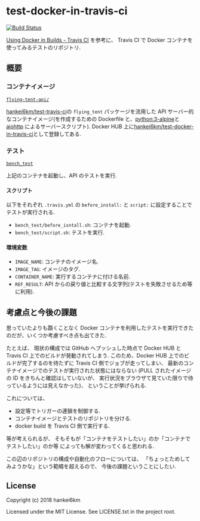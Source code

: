 # test-docker-in-travis-ci

[![Build Status](https://travis-ci.org/hankei6km/test-docker-in-travis-ci.svg?branch=master)](https://travis-ci.org/hankei6km/test-docker-in-travis-ci)

[Using Docker in Builds - Travis CI](https://docs.travis-ci.com/user/docker/)
を参考に、
Travis CI で Docker コンテナを使ってみるテストのリポジトリ.


## 概要

### コンテナイメージ

[`flying-tent-api/`](https://github.com/hankei6km/test-docker-in-travis-ci/tree/master/flying-tent-api)

[hankei6km/test-travis-ci](https://github.com/hankei6km/test-travis-ci)の `flying_tent` パッケージを流用した API サーバー的なコンテナイメージ(を作成するための Dockerfile と、[python:3-alpine](https://hub.docker.com/_/python/)と[aiohttp](https://aiohttp.readthedocs.io/en/stable/) によるサーバースクリプト).
Docker HUB 上に[hankei6km/test-docker-in-travis-ci](https://hub.docker.com/r/hankei6km/test-docker-in-travis-ci/)として登録してある.

### テスト

[`bench_test`](https://github.com/hankei6km/test-docker-in-travis-ci/tree/master/bench_test)

上記のコンテナを起動し、API のテストを実行.

#### スクリプト

以下をそれぞれ
`.travis.yml` の `before_install:` と `script:` に設定することでテストが実行される.

* `bench_test/before_isntall.sh`: コンテナを起動.
* `bench_test/script.sh`: テストを実行.


#### 環境変数

* `IMAGE_NAME`: コンテナのイメージ名.
* `IMAGE_TAG`: イメージのタグ.
* `CONTAINER_NAME`: 実行するコンテナに付ける名前.
* `REF_RESULT`: API からの戻り値と比較する文字列(テストを失敗させるため等に利用).


## 考慮点と今後の課題

思っていたよりも躓くことなく Docker コンテナを利用したテストを実行できたのだが、いくつか考慮すべき点も出てきた.

たとえば、
現状の構成では GitHub へプッシュした時点で Docker HUB と Travis CI 上でのビルドが発動されてしまう.
このため、Docker HUB 上でのビルドが完了するのを待たずに Travis CI 側でジョブが走ってしまい、
最新のコンテナイメージでのテストが実行された状態にはならない
(PULL されたイメージの ID をきちんと確認はしていないが、
実行状況をブラウザて見ていた限りで待っているようには見えなかった)、
ということが挙げられる.

これについては、

* 設定等でトリガーの連鎖を制御する.
* コンテナイメージとテストのリポジトリを分ける.
* docker build を Travis CI 側で実行する.

等が考えられるが、
そもそもが「コンテナをテストしたい」のか「コンテナでテストしたい」のか等
によっても解が変わってくると思われる.

この辺のリポジトリの構成や自動化のフローについては、
「ちょっとためしてみようかな」という範疇を超えるので、
今後の課題ということにしたい.


## License

Copyright (c) 2018 hankei6km

Licensed under the MIT License. See LICENSE.txt in the project root.

